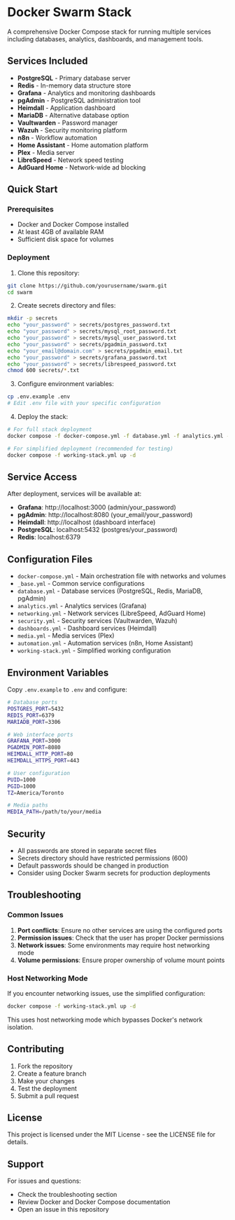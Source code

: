 # Docker Swarm Stack

A comprehensive Docker Compose stack for running multiple services including databases, analytics, dashboards, and management tools.

## Services Included

- **PostgreSQL** - Primary database server
- **Redis** - In-memory data structure store
- **Grafana** - Analytics and monitoring dashboards
- **pgAdmin** - PostgreSQL administration tool
- **Heimdall** - Application dashboard
- **MariaDB** - Alternative database option
- **Vaultwarden** - Password manager
- **Wazuh** - Security monitoring platform
- **n8n** - Workflow automation
- **Home Assistant** - Home automation platform
- **Plex** - Media server
- **LibreSpeed** - Network speed testing
- **AdGuard Home** - Network-wide ad blocking

## Quick Start

### Prerequisites

- Docker and Docker Compose installed
- At least 4GB of available RAM
- Sufficient disk space for volumes

### Deployment

1. Clone this repository:
```bash
git clone https://github.com/yourusername/swarm.git
cd swarm
```

2. Create secrets directory and files:
```bash
mkdir -p secrets
echo "your_password" > secrets/postgres_password.txt
echo "your_password" > secrets/mysql_root_password.txt
echo "your_password" > secrets/mysql_user_password.txt
echo "your_password" > secrets/pgadmin_password.txt
echo "your_email@domain.com" > secrets/pgadmin_email.txt
echo "your_password" > secrets/grafana_password.txt
echo "your_password" > secrets/librespeed_password.txt
chmod 600 secrets/*.txt
```

3. Configure environment variables:
```bash
cp .env.example .env
# Edit .env file with your specific configuration
```

4. Deploy the stack:
```bash
# For full stack deployment
docker compose -f docker-compose.yml -f database.yml -f analytics.yml -f networking.yml -f security.yml -f dashboards.yml -f media.yml -f automation.yml up -d

# For simplified deployment (recommended for testing)
docker compose -f working-stack.yml up -d
```

## Service Access

After deployment, services will be available at:

- **Grafana**: http://localhost:3000 (admin/your_password)
- **pgAdmin**: http://localhost:8080 (your_email/your_password)
- **Heimdall**: http://localhost (dashboard interface)
- **PostgreSQL**: localhost:5432 (postgres/your_password)
- **Redis**: localhost:6379

## Configuration Files

- `docker-compose.yml` - Main orchestration file with networks and volumes
- `_base.yml` - Common service configurations
- `database.yml` - Database services (PostgreSQL, Redis, MariaDB, pgAdmin)
- `analytics.yml` - Analytics services (Grafana)
- `networking.yml` - Network services (LibreSpeed, AdGuard Home)
- `security.yml` - Security services (Vaultwarden, Wazuh)
- `dashboards.yml` - Dashboard services (Heimdall)
- `media.yml` - Media services (Plex)
- `automation.yml` - Automation services (n8n, Home Assistant)
- `working-stack.yml` - Simplified working configuration

## Environment Variables

Copy `.env.example` to `.env` and configure:

```bash
# Database ports
POSTGRES_PORT=5432
REDIS_PORT=6379
MARIADB_PORT=3306

# Web interface ports
GRAFANA_PORT=3000
PGADMIN_PORT=8080
HEIMDALL_HTTP_PORT=80
HEIMDALL_HTTPS_PORT=443

# User configuration
PUID=1000
PGID=1000
TZ=America/Toronto

# Media paths
MEDIA_PATH=/path/to/your/media
```

## Security

- All passwords are stored in separate secret files
- Secrets directory should have restricted permissions (600)
- Default passwords should be changed in production
- Consider using Docker Swarm secrets for production deployments

## Troubleshooting

### Common Issues

1. **Port conflicts**: Ensure no other services are using the configured ports
2. **Permission issues**: Check that the user has proper Docker permissions
3. **Network issues**: Some environments may require host networking mode
4. **Volume permissions**: Ensure proper ownership of volume mount points

### Host Networking Mode

If you encounter networking issues, use the simplified configuration:

```bash
docker compose -f working-stack.yml up -d
```

This uses host networking mode which bypasses Docker's network isolation.

## Contributing

1. Fork the repository
2. Create a feature branch
3. Make your changes
4. Test the deployment
5. Submit a pull request

## License

This project is licensed under the MIT License - see the LICENSE file for details.

## Support

For issues and questions:
- Check the troubleshooting section
- Review Docker and Docker Compose documentation
- Open an issue in this repository

